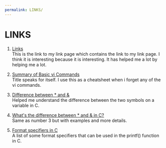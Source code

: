```yaml
---
permalink: LINKS/
---
```


# LINKS

1. [Links](https://kadesatrya.github.io/os222/LINKS/)<br>
This is the link to my link page which contains the link to my link page. I think it is interesting because it is interesting. It has helped me a lot by helping me a lot.

2. [Summary of Basic vi Commands](https://docs.oracle.com/cd/E19253-01/806-7612/editorvi-tbl-83/index.html)<br>
Title speaks for itself. I use this as a cheatsheet when i forget any of the vi commands.

3. [Difference between * and &](https://btechgeeks.com/difference-between-address-of-and-star-operator/)<br>
Helped me understand the difference between the two symbols on a variable in C.

4. [What's the difference between * and & in C?](https://stackoverflow.com/questions/28778625/whats-the-difference-between-and-in-c)<br>
Same as number 3 but with examples and more details.

5. [Format specifiers in C](https://www.javatpoint.com/c-format-specifier)<br>
A list of some format specifiers that can be used in the printf() function in C.

